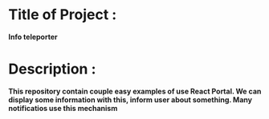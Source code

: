 # Title of Project : 
**Info teleporter**

# Description :
**This repository contain couple easy examples of use React Portal. We can display some information with this, inform user about something. Many notificatios use this mechanism**
